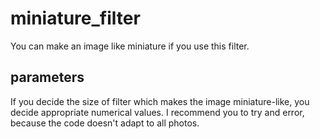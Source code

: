 # miniature_filter

You can make an image like miniature if you use this filter.

## parameters
If you decide the size of filter which makes the image miniature-like, you decide appropriate numerical values.  I recommend you to try and error, because the code doesn't adapt to all photos. 
